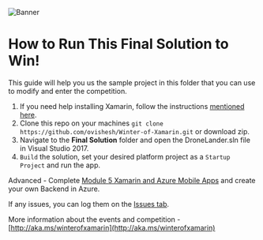 ![Banner](../Preperation/Images/banner.png)

# How to Run This Final Solution to Win! #

This guide will help you us the sample project in this folder that you can use to modify and enter the competition.

1. If you need help installing Xamarin, follow the instructions [mentioned here](../Preperation/README.md).
2. Clone this repo on your machines `git clone https://github.com/ovishesh/Winter-of-Xamarin.git` or download zip.
3. Navigate to the **Final Solution** folder and open the DroneLander.sln file in Visual Studio 2017.
4. `Build` the solution, set your desired platform project as a `Startup Project` and run the app.

Advanced - Complete [Module 5 Xamarin and Azure Mobile Apps](../5.%20Xamarin%20and%20Azure%20Mobile%20Apps/) and create your own Backend in Azure.

If any issues, you can log them on the [Issues tab](https://github.com/ovishesh/Winter-of-Xamarin/issues).

More information about the events and competition - [http://aka.ms/winterofxamarin](http://aka.ms/winterofxamarin)